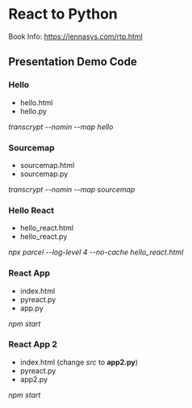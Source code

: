 # React to Python
Book Info: https://jennasys.com/rtp.html

## Presentation Demo Code

### Hello
- hello.html
- hello.py

*transcrypt --nomin --map hello*

### Sourcemap
- sourcemap.html  
- sourcemap.py

*transcrypt --nomin --map sourcemap*

### Hello React
- hello_react.html  
- hello_react.py

*npx parcel --log-level 4 --no-cache hello_react.html*

### React App
- index.html  
- pyreact.py  
- app.py

*npm start*

### React App 2
- index.html  (change *src* to **app2.py**)
- pyreact.py  
- app2.py

*npm start*
